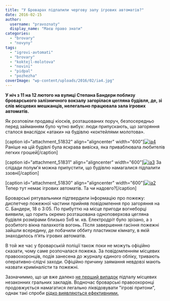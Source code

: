 ```yaml
---
title: "У Броварах підпалили чергову залу ігрових автоматів?"
date: 2016-02-15
author: 
  username: "pravoznaty"
  display_name: "Маєш право знати"
categories: 
  - "brovary"
  - "novyny"
tags: 
  - "igrovi-avtomati"
  - "brovary"
  - "koktejl-molotova"
  - "novini"
  - "pidpal"
  - "pozhezha"
coverImage: "wp-content/uploads/2016/02/ia4.jpg"
---
```


**У ніч з 11 на 12 лютого на вулиці Степана Бандери поблизу броварського залізничного вокзалу загорілася цегляна будівля, де, зі слів місцевих мешканців, нелегально працювала зала ігрових автоматів.**

Як розповіли продавці кіосків, розташованих поруч, безпосередньо перед займанням було чутно вибух: люди припускають, що загоряння сталося внаслідок «атаки» на будівлю «коктейлями молотова».

\[caption id="attachment\_51832" align="aligncenter" width="600"\][![ia4](https://mpz.brovary.org/wp-content/uploads/2016/02/ia4.jpg)](https://mpz.brovary.org/wp-content/uploads/2016/02/ia4.jpg) Раніше на цій будівлі була яскрава вивіска, яка приваблювала любителів легких грошей\[/caption\]

\[caption id="attachment\_51831" align="aligncenter" width="600"\][![ia3](https://mpz.brovary.org/wp-content/uploads/2016/02/ia3.jpg)](https://mpz.brovary.org/wp-content/uploads/2016/02/ia3.jpg) За слідади полум'я можна припустити, що будівлю намагалися підпалити ззовні\[/caption\]

\[caption id="attachment\_51830" align="aligncenter" width="600"\][![ia2](https://mpz.brovary.org/wp-content/uploads/2016/02/ia2.jpg)](https://mpz.brovary.org/wp-content/uploads/2016/02/ia2.jpg) Тепер тут немає ігрових автоматів. Та чи надовго?\[/caption\]

Броварські рятувальники підтвердили інформацію про пожежу: диспетчер пожежної частини прийняв повідомлення про загоряння на С. Бандери, 18 о 3:05. По прибуттю на місце пригоди вогнеборці виявили, що горить окремо розташована одноповерхова цегляна будівля розмірами близько 5х6 м. кв. Електродріт було зрізано, а з розбитого вікна палахкотів вогонь. Після завершення гасіння пожежні зайшли всередину, де побачили оббиту пластиком кімнату, в якій знаходилось п’ять ігрових автоматів.

В той же час у броварській поліції також поки не можуть офіційно сказати, чому саме розпочалася пожежа. За повідомленням місцевих правоохоронців, подія занесена до журналу єдиного обліку, тривають оперативно-слідчі заходи. Офіційно причину заямання невдовзі мають назвати криміналісти та пожежні.

Зазначиммо, що це вже далеко [не перший випадок](https://mpz.brovary.org/igroviy-salon-na-pekarni-zakidali-kokteylyami-molotova/) підпалу місцевих незаконних гральних закладів. Водночас броварські правоохоронці продовжується намагатися легально ліквідовувати "ігрові притони", однак такі спроби [рідко виявляються ефективними.](https://mpz.brovary.org/syzifova-pratsya-abo-chomu-u-brovarah-popry-masovi-oblavy-ne-znykayut-nezakonni-igrovi-salony/)
